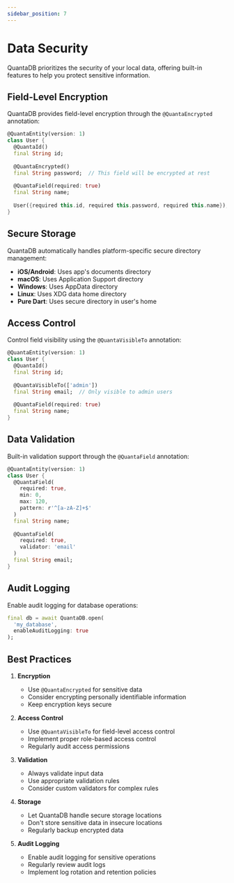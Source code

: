 ```yaml
---
sidebar_position: 7
---
```


# Data Security

QuantaDB prioritizes the security of your local data, offering built-in features to help you protect sensitive information.

## Field-Level Encryption

QuantaDB provides field-level encryption through the `@QuantaEncrypted` annotation:

```dart
@QuantaEntity(version: 1)
class User {
  @QuantaId()
  final String id;
  
  @QuantaEncrypted()
  final String password;  // This field will be encrypted at rest
  
  @QuantaField(required: true)
  final String name;
  
  User({required this.id, required this.password, required this.name});
}
```

## Secure Storage

QuantaDB automatically handles platform-specific secure directory management:

- **iOS/Android**: Uses app's documents directory
- **macOS**: Uses Application Support directory
- **Windows**: Uses AppData directory
- **Linux**: Uses XDG data home directory
- **Pure Dart**: Uses secure directory in user's home

## Access Control

Control field visibility using the `@QuantaVisibleTo` annotation:

```dart
@QuantaEntity(version: 1)
class User {
  @QuantaId()
  final String id;
  
  @QuantaVisibleTo(['admin'])
  final String email;  // Only visible to admin users
  
  @QuantaField(required: true)
  final String name;
}
```

## Data Validation

Built-in validation support through the `@QuantaField` annotation:

```dart
@QuantaEntity(version: 1)
class User {
  @QuantaField(
    required: true,
    min: 0,
    max: 120,
    pattern: r'^[a-zA-Z]+$'
  )
  final String name;
  
  @QuantaField(
    required: true,
    validator: 'email'
  )
  final String email;
}
```

## Audit Logging

Enable audit logging for database operations:

```dart
final db = await QuantaDB.open(
  'my_database',
  enableAuditLogging: true
);
```

## Best Practices

1. **Encryption**
   - Use `@QuantaEncrypted` for sensitive data
   - Consider encrypting personally identifiable information
   - Keep encryption keys secure

2. **Access Control**
   - Use `@QuantaVisibleTo` for field-level access control
   - Implement proper role-based access control
   - Regularly audit access permissions

3. **Validation**
   - Always validate input data
   - Use appropriate validation rules
   - Consider custom validators for complex rules

4. **Storage**
   - Let QuantaDB handle secure storage locations
   - Don't store sensitive data in insecure locations
   - Regularly backup encrypted data

5. **Audit Logging**
   - Enable audit logging for sensitive operations
   - Regularly review audit logs
   - Implement log rotation and retention policies 